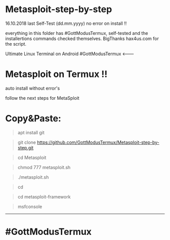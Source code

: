 # Metasploit-step-by-step
16.10.2018 last Self-Test (dd.mm.yyyy)
no error on install !!
 
everything in this folder has #GottModusTermux, self-tested and the installertions commands checked themselves. 
BigThanks hax4us.com for the script.

Ultimate Linux Terminal on Android 
 #GottModusTermux <---

# Metasploit on Termux !!
 auto install without error's
 

follow the next steps for MetaSploit
 # Copy&Paste:
> apt install git

> git clone https://github.com/GottModusTermux/Metasploit-step-by-step.git

> cd Metasploit

> chmod 777 metasploit.sh

> ./metasploit.sh

> cd

> cd metasploit-framework

> msfconsole


____
# #GottModusTermux 

